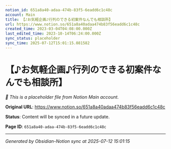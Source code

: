 ```yaml
---
notion_id: 651a8a40-adaa-474b-83f5-6eadd6c1c48c
account: Main
title: 【♪お気軽企画♪行列のできる初案件なんでも相談所】
url: https://www.notion.so/651a8a40adaa474b83f56eadd6c1c48c
created_time: 2023-03-04T04:08:00.000Z
last_edited_time: 2023-10-14T06:24:00.000Z
sync_status: placeholder
sync_time: 2025-07-12T15:01:15.081582
---
```


# 【♪お気軽企画♪行列のできる初案件なんでも相談所】

*🔄 This is a placeholder file from Notion Main account.*

**Original URL**: https://www.notion.so/651a8a40adaa474b83f56eadd6c1c48c

**Status**: Content will be synced in a future update.

**Page ID**: `651a8a40-adaa-474b-83f5-6eadd6c1c48c`

---

*Generated by Obsidian-Notion sync at 2025-07-12 15:01:15*
